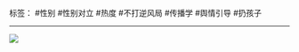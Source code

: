 标签： #性别 #性别对立 #热度 #不打逆风局 #传播学 #舆情引导 #扔孩子
***
![](https://raw.githubusercontent.com/bluntvoice/mypic/main/img-16724778049320983f7c7d074a846614abf30880907e5fb14148cb7b73239cfc013167778383a.jpg)